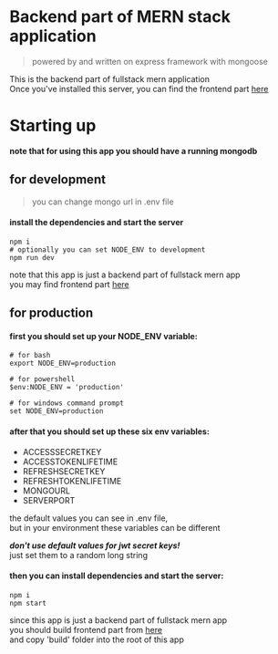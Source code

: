 # Backend part of MERN stack application

> powered by and written on express framework with mongoose

This is the backend part of fullstack mern application  
Once you've installed this server, you can find the frontend part [here](https://github.com/Vasyokkrut/ReactFrontend)

# Starting up
**note that for using this app you should have a running mongodb**

## for development

> you can change mongo url in .env file

#### install the dependencies and start the server
```
npm i
# optionally you can set NODE_ENV to development
npm run dev
```

note that this app is just a backend part of fullstack mern app  
you may find frontend part [here](https://github.com/Vasyokkrut/ReactFrontend)

## for production

#### first you should set up your NODE_ENV variable:
```
# for bash
export NODE_ENV=production

# for powershell
$env:NODE_ENV = 'production'

# for windows command prompt
set NODE_ENV=production
```

#### after that you should set up these six env variables:
- ACCESSSECRETKEY
- ACCESSTOKENLIFETIME
- REFRESHSECRETKEY
- REFRESHTOKENLIFETIME
- MONGOURL
- SERVERPORT

the default values you can see in .env file,  
but in your environment these variables can be different

**_don't use default values for jwt secret keys!_**  
just set them to a random long string

#### then you can install dependencies and start the server:
```
npm i
npm start
```

since this app is just a backend part of fullstack mern app  
you should build frontend part from [here](https://github.com/Vasyokkrut/ReactFrontend)  
and copy 'build' folder into the root of this app
